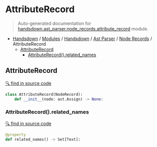 # AttributeRecord

> Auto-generated documentation for [handsdown.ast_parser.node_records.attribute_record](https://github.com/vemel/handsdown/blob/master/handsdown/ast_parser/node_records/attribute_record.py) module.

- [Handsdown](../../../README.md#-handsdown---python-documentation-generator) / [Modules](../../../MODULES.md#modules) / [Handsdown](../../index.md#handsdown) / [Ast Parser](../index.md#ast-parser) / [Node Records](index.md#node-records) / AttributeRecord
  - [AttributeRecord](#attributerecord)
    - [AttributeRecord().related_names](#attributerecordrelated_names)

## AttributeRecord

[🔍 find in source code](https://github.com/vemel/handsdown/blob/master/handsdown/ast_parser/node_records/attribute_record.py#L11)

```python
class AttributeRecord(NodeRecord):
    def __init__(node: ast.Assign) -> None:
```

### AttributeRecord().related_names

[🔍 find in source code](https://github.com/vemel/handsdown/blob/master/handsdown/ast_parser/node_records/attribute_record.py#L21)

```python
@property
def related_names() -> Set[Text]:
```

